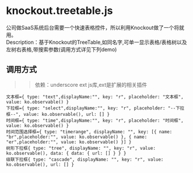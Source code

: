 # knockout.treetable.js
公司做SaaS系统后台需要一个快速表格控件，所以利用Knockout做了一个将就用。<br>
Description：基于Knockout的TreeTable,如同名字,可单一显示表格/表格树以及左树右表格,带搜索参数(调用方式详见下列demo)
## 调用方式
>>依赖：underscore ext js库,ext是扩展的相关插件
```
文本框={ type: "text",displayName:"", key: "r", placeholder: "文本框", value: ko.observable() }
下拉框={ type: "select",displayName:"", key: "r", placeholder: "--下拉框--", value: ko.observable(), url: [] }
时间框={ type: "time",displayName:"", key: "r", placeholder: "时间框", value: ko.observable() }
时间范围选择框={ type: "timerange", displayName: "", key: [{ name: "br",placeholder:"", value: ko.observable() }, { name: "er",placeholder:"", value: ko.observable() }] }
树形下拉框{ type: "tree", displayName: "", key: "r", value: ko.observable(), data: { data: { url: [] } } }
级联下拉框{ type: "cascade", displayName: "", key: "r", value: ko.observable(), url: [] }
```

